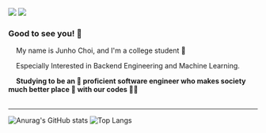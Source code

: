 <p>
  <a href="#" target="_blank"><img src="https://img.shields.io/badge/Blog-DD0B78?style=flat-square&logo=GitHub%20Sponsors&logoColor=white"/></a>
  <a href="mailto:ajchoi0928@gmail.com" target="_blank"><img src="https://img.shields.io/badge/ajchoi0928@gmail.com-EA4335?style=flat-square&logo=Gmail&logoColor=white"/></a>
</p>

### Good to see you! 👋 
&nbsp;&nbsp;&nbsp;&nbsp;My name is Junho Choi, and I'm a college student 🌱<br/>

&nbsp;&nbsp;&nbsp;&nbsp;Especially Interested in Backend Engineering and Machine Learning.

&nbsp;&nbsp;&nbsp;&nbsp;<b>Studying to be an 💪 proficient software engineer who makes society much better place 🥰 with our codes 🧑‍💻 </b>
<br/>
<br/>
<!-- ### 💪 Skills
#### Languages & Framework
<p>
  <img src="https://img.shields.io/badge/Java-007396?style=flat-square&logo=Java&logoColor=white"/><br/>
</p>

<br/>
-->
---

![Anurag's GitHub stats](https://github-readme-stats.vercel.app/api?username=junoade&layout=compact&show_icons=true&theme=white)
![Top Langs](https://github-readme-stats.vercel.app/api/top-langs/?username=junoade&langs_count=10&layout=compact&theme=white)

<!--
**junoade/junoade** is a ✨ _special_ ✨ repository because its `README.md` (this file) appears on your GitHub profile.

Here are some ideas to get you started:

- 🔭 I’m currently working on ...
- 🌱 I’m currently learning ...
- 👯 I’m looking to collaborate on ...
- 🤔 I’m looking for help with ...
- 💬 Ask me about ...
- 📫 How to reach me: ...
- 😄 Pronouns: ...
- ⚡ Fun fact: ...
-->
